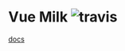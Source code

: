 
# Vue Milk  ![travis](https://travis-ci.org/vueClub/milk-vue.svg?branch=master)

[docs](https://vueclub.github.io/milk-vue/#/)

